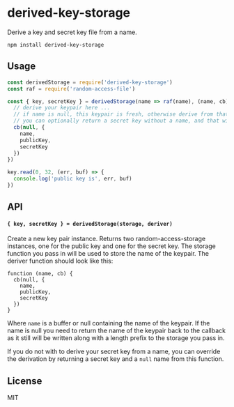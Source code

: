 # derived-key-storage

Derive a key and secret key file from a name.

```
npm install derived-key-storage
```

## Usage

``` js
const derivedStorage = require('derived-key-storage')
const raf = require('random-access-file')

const { key, secretKey } = derivedStorage(name => raf(name), (name, cb) => {
  // derive your keypair here ...
  // if name is null, this keypair is fresh, otherwise derive from that name
  // you can optionally return a secret key without a name, and that will be stored instead.
  cb(null, {
    name,
    publicKey,
    secretKey
  })
})

key.read(0, 32, (err, buf) => {
  console.log('public key is', err, buf)
})
```

## API

#### `{ key, secretKey } = derivedStorage(storage, deriver)`

Create a new key pair instance. Returns two random-access-storage instances, one for the public key and one for the secret key.
The storage function you pass in will be used to store the name of the keypair. The deriver function should look like this:

```
function (name, cb) {
  cb(null, {
    name,
    publicKey,
    secretKey
  })
}
```

Where `name` is a buffer or null containing the name of the keypair. If the name is null you need to return the name of the keypair
back to the callback as it still will be written along with a length prefix to the storage you pass in.

If you do not with to derive your secret key from a name, you can override the derivation by returning a secret key and a `null`
name from this function.

## License

MIT
